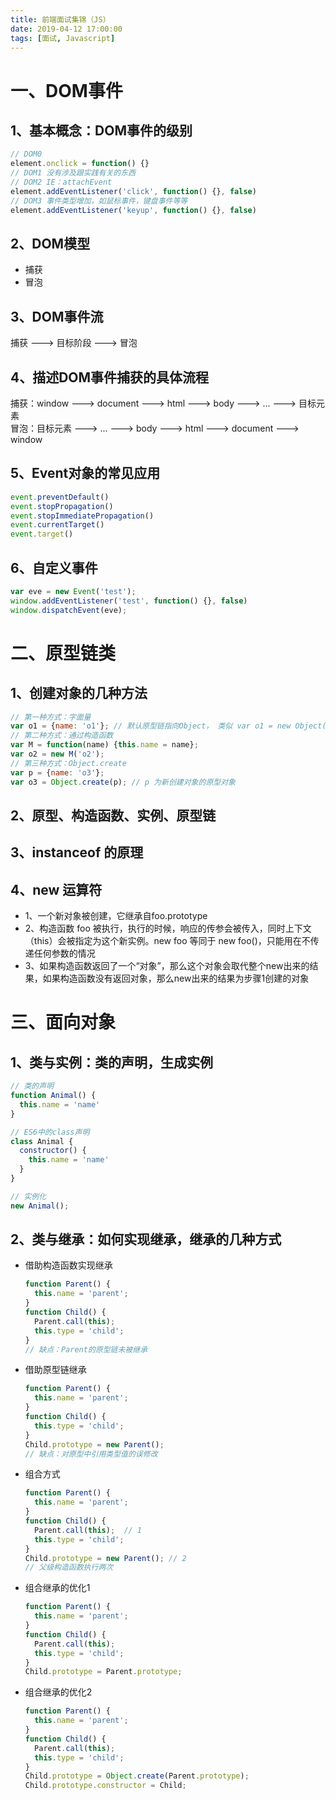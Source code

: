 ```yaml
---
title: 前端面试集锦（JS）
date: 2019-04-12 17:00:00
tags: [面试, Javascript]
---
```


# 一、DOM事件
## 1、基本概念：DOM事件的级别
```js
// DOM0
element.onclick = function() {}
// DOM1 没有涉及跟实践有关的东西
// DOM2 IE：attachEvent
element.addEventListener('click', function() {}, false)
// DOM3 事件类型增加，如鼠标事件，键盘事件等等
element.addEventListener('keyup', function() {}, false)
```

## 2、DOM模型
- 捕获
- 冒泡

## 3、DOM事件流
捕获 ---> 目标阶段 ---> 冒泡

## 4、描述DOM事件捕获的具体流程
捕获：window ---> document ---> html ---> body ---> ... ---> 目标元素  
冒泡：目标元素 ---> ... ---> body ---> html ---> document ---> window

## 5、Event对象的常见应用
```js
event.preventDefault()
event.stopPropagation()
event.stopImmediatePropagation()
event.currentTarget()
event.target()
```

## 6、自定义事件
```js
var eve = new Event('test');
window.addEventListener('test', function() {}, false)
window.dispatchEvent(eve);
```

# 二、原型链类
## 1、创建对象的几种方法
```js
// 第一种方式：字面量
var o1 = {name: 'o1'}; // 默认原型链指向Object， 类似 var o1 = new Object({name: 'o1'});
// 第二种方式：通过构造函数
var M = function(name) {this.name = name};
var o2 = new M('o2');
// 第三种方式：Object.create
var p = {name: 'o3'};
var o3 = Object.create(p); // p 为新创建对象的原型对象
```

## 2、原型、构造函数、实例、原型链

## 3、instanceof 的原理

## 4、new 运算符
- 1、一个新对象被创建，它继承自foo.prototype
- 2、构造函数 foo 被执行，执行的时候，响应的传参会被传入，同时上下文（this）会被指定为这个新实例。new foo 等同于 new foo()，只能用在不传递任何参数的情况
- 3、如果构造函数返回了一个“对象”，那么这个对象会取代整个new出来的结果，如果构造函数没有返回对象，那么new出来的结果为步骤1创建的对象

# 三、面向对象
## 1、类与实例：类的声明，生成实例
```js
// 类的声明
function Animal() {
  this.name = 'name'
}

// ES6中的class声明
class Animal {
  constructor() {
    this.name = 'name'
  }
}

// 实例化
new Animal();
```

## 2、类与继承：如何实现继承，继承的几种方式
- 借助构造函数实现继承
  ```js
  function Parent() {
    this.name = 'parent';
  }
  function Child() {
    Parent.call(this);
    this.type = 'child';
  }
  // 缺点：Parent的原型链未被继承
  ```
- 借助原型链继承
  ```js
  function Parent() {
    this.name = 'parent';
  }
  function Child() {
    this.type = 'child';
  }
  Child.prototype = new Parent();
  // 缺点：对原型中引用类型值的误修改
  ```
- 组合方式
  ```js
  function Parent() {
    this.name = 'parent';
  }
  function Child() {
    Parent.call(this);  // 1
    this.type = 'child';
  }
  Child.prototype = new Parent(); // 2
  // 父级构造函数执行两次
  ```
- 组合继承的优化1
  ```js
  function Parent() {
    this.name = 'parent';
  }
  function Child() {
    Parent.call(this);
    this.type = 'child';
  }
  Child.prototype = Parent.prototype;
  ```
- 组合继承的优化2
  ```js
  function Parent() {
    this.name = 'parent';
  }
  function Child() {
    Parent.call(this);
    this.type = 'child';
  }
  Child.prototype = Object.create(Parent.prototype);
  Child.prototype.constructor = Child;
  ```